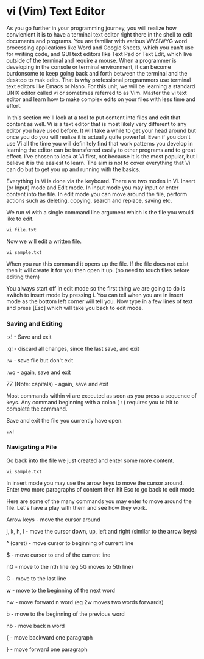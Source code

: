 # vi (Vim) Text Editor

As you go further in your programming journey, you will realize how convienient it is to have a terminal text editor right there in the shell to edit 
documents and programs. You are familiar with various WYSIWYG word processing applications like Word and Google Sheets, which you can't use for writiing
code, and GUI text editors like Text Pad or Text Edit, which live outside of the terminal and require a mouse. When a programmer is developing in the
console or terminal environment, it can become burdonsome to keep going back and forth between the terminal and the desktop to mak edits. That is why
professional programmers use terminal text editors like Emacs or Nano. For this unit, we will be learning a standard UNIX editor called vi or sometimes
referred to as Vim. Master the vi text editor and learn how to make complex edits on your files with less time and effort.

In this section we'll look at a tool to put content into files and edit that content as well. Vi is a text editor that is most likely very different to any editor you have used before. It will take a while to get your head around but once you do you will realize it is actually quite powerful. Even if you don't
use Vi all the time you will definitely find that work patterns you develop in learning the editor can be transferred easily to other programs and to great effect. I've chosen to look at Vi first, not because it is the most popular, but I believe it is the easiest to learn. The aim is not to cover everything that Vi can do but to get you up and running with the basics. 

Everything in Vi is done via the keyboard. There are two modes in Vi. Insert (or Input) mode and Edit mode. In input mode you may input or enter content into the file. In edit mode you can move around the file, perform actions such as deleting, copying, search and replace, saving etc. 

We run vi with a single command line argument which is the file you would like to edit.

    vi file.txt
    
Now we will edit a written file.

    vi sample.txt

When you run this command it opens up the file. If the file does not exist then it will create it for you then open it up. (no need to touch files before editing them)

You always start off in edit mode so the first thing we are going to do is switch to insert mode by pressing i. You can tell when you are in insert mode as the bottom left corner will tell you. Now type in a few lines of text and press [Esc] which will take you back to edit mode.

### Saving and Exiting

:x! - Save and exit

:q! - discard all changes, since the last save, and exit

:w - save file but don't exit

:wq - again, save and exit

ZZ (Note: capitals) - again, save and exit

Most commands within vi are executed as soon as you press a sequence of keys. Any command beginning with a colon ( : ) requires you to hit <enter> to complete the command.

Save and exit the file you currently have open.
    
    :x!
    
### Navigating a File

Go back into the file we just created and enter some more content. 
    
    vi sample.txt
    
In insert mode you may use the arrow keys to move the cursor around. Enter two more paragraphs of content then hit Esc to go back to edit mode.

Here are some of the many commands you may enter to move around the file. Let's have a play with them and see how they work.

Arrow keys - move the cursor around
    
j, k, h, l - move the cursor down, up, left and right (similar to the arrow keys)
    
^ (caret) - move cursor to beginning of current line
    
$ - move cursor to end of the current line
    
nG - move to the nth line (eg 5G moves to 5th line)
    
G - move to the last line
    
w - move to the beginning of the next word
    
nw - move forward n word (eg 2w moves two words forwards)
    
b - move to the beginning of the previous word
    
nb - move back n word
    
{ - move backward one paragraph
    
} - move forward one paragraph


    
